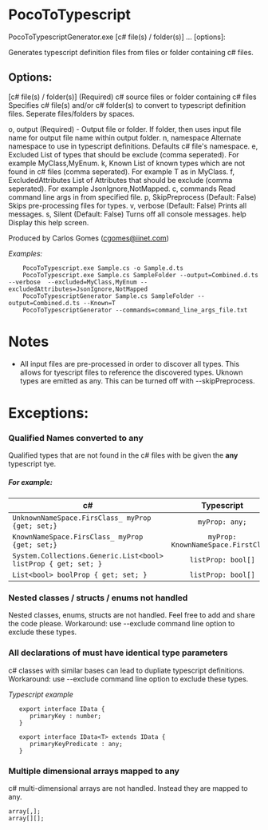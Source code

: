 # PocoToTypescript


PocoToTypescriptGenerator.exe [c# file(s) / folder(s)] ...  [options]:

Generates typescript definition files from files or folder containing c# files.

## Options:

  [c# file(s) / folder(s)] (Required) c# source files or folder containing c# files
                           Specifies c# file(s) and/or c# folder(s) to convert to typescript definition files.
                           Seperate files/folders by spaces.

  o, output                (Required) - Output file or folder.  If folder, then
                           uses input file name for output file name within
                           output folder.
  n, namespace             Alternate namespace to use in typescript
                           definitions. Defaults c# file's namespace.
  e, Excluded              List of types that should be exclude (comma
                           seperated). For example MyClass,MyEnum.
  k, Known                 List of known types which are not found in c# files
                           (comma seperated). For example T as in MyClass<T>.
  f, ExcludedAttributes    List of Attributes that should be exclude (comma
                           seperated). For example JsonIgnore,NotMapped.
  c, commands              Read command line args in from specified file.
  p, SkipPreprocess        (Default: False) Skips pre-processing files for
                           types.
  v, verbose               (Default: False) Prints all messages.
  s, Silent                (Default: False) Turns off all console messages.
  help                     Display this help screen.


Produced by Carlos Gomes (cgomes@iinet.com)

_Examples:_
```
    PocoToTypescript.exe Sample.cs -o Sample.d.ts
    PocoToTypescript.exe Sample.cs SampleFolder --output=Combined.d.ts --verbose  --excluded=MyClass,MyEnum --excludedAttributes=JsonIgnore,NotMapped
    PocoToTypescriptGenerator Sample.cs SampleFolder --output=Combined.d.ts --Known=T
    PocoToTypescriptGenerator --commands=command_line_args_file.txt
```

# Notes

* All input files are pre-processed in order to discover all types.  This allows for tyescript files to reference the discovered types.  Uknown types are emitted as any.  This can be turned off with --skipPreprocess.

# Exceptions:

### Qualified Names converted to any
Qualified types that are not found in the c# files with be given the **any** typescript tye.

##### For example:

| c#            | Typescript    |
| ------------- |:-------------:|
| `UnknownNameSpace.FirsClass_ myProp {get; set;}`      | `myProp: any;` |
| `KnownNameSpace.FirsClass_ myProp {get; set;}`      | `myProp: KnownNameSpace.FirstClass` |
| `System.Collections.Generic.List<bool> listProp { get; set; }` | `listProp: bool[]`      |
| `List<bool> boolProp { get; set; }` | `listProp: bool[]`      |

### Nested classes / structs / enums not handled
Nested classes, enums, structs are not handled.  Feel free to add and share the code please.
Workaround: use --exclude command line option to exclude these types.

### All declarations of must have identical type parameters
c# classes with similar bases can lead to dupliate typescript definitions.
Workaround: use --exclude command line option to exclude these types.

_Typescript example_
```
   export interface IData {
      primaryKey : number;
   }

   export interface IData<T> extends IData {
      primaryKeyPredicate : any;
   }
````

### Multiple dimensional arrays mapped to any
c# multi-dimensional arrays are not handled. Instead they are mapped to any.

```
array[,];
array[][];
```



